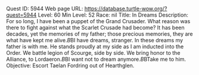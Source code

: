 Quest ID: 5944
Web page URL: https://database.turtle-wow.org/?quest=5944
Level: 60
Min Level: 52
Race: nil
Title: In Dreams
Description: For so long, I have been a puppet of the Grand Crusader. What reason was there to fight against what the Scarlet Crusade had become? It has been decades, yet the memories of my father; those precious memories, they are what have kept me alive.$B$BI have dreams, stranger. In these dreams my father is with me. He stands proudly at my side as I am inducted into the Order. We battle legion of Scourge, side by side. We bring honor to the Alliance, to Lordaeron.$B$BI want not to dream anymore.$B$BTake me to him.
Objective: Escort Taelan Fordring out of Hearthglen.
